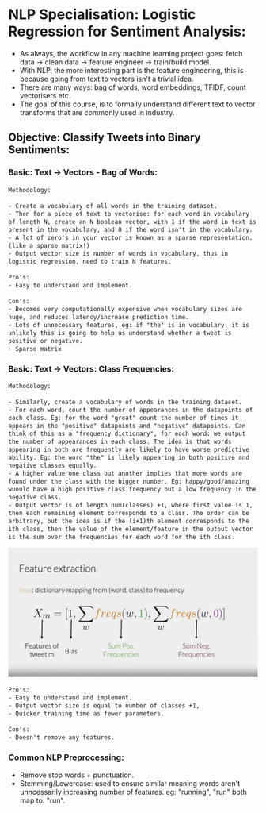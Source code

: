 # NLP Specialisation: Logistic Regression for Sentiment Analysis:

- As always, the workflow in any machine learning project goes: fetch data -> clean data -> feature engineer -> train/build model.
- With NLP, the more interesting part is the feature engineering, this is because going from text to vectors isn't a trivial idea. 
- There are many ways: bag of words, word embeddings, TFIDF, count vectorisers etc. 
- The goal of this course, is to formally understand different text to vector transforms that are commonly used in industry. 

## Objective: Classify Tweets into Binary Sentiments:


### Basic: Text -> Vectors - Bag of Words:

    Methodology: 

    - Create a vocabulary of all words in the training dataset. 
    - Then for a piece of text to vectorise: for each word in vocabulary of length N, create an N boolean vector, with 1 if the word in text is present in the vocabulary, and 0 if the word isn't in the vocabulary.
    - A lot of zero's in your vector is known as a sparse representation. (like a sparse matrix!)
    - Output vector size is number of words in vocabulary, thus in logistic regression, need to train N features. 

    Pro's:
    - Easy to understand and implement. 

    Con's:
    - Becomes very computationally expensive when vocabulary sizes are huge, and reduces latency/increase prediction time. 
    - Lots of unnecessary features, eg: if "the" is in vocabulary, it is unlikely this is going to help us understand whether a tweet is positive or negative. 
    - Sparse matrix


### Basic: Text -> Vectors: Class Frequencies:

    Methodology: 

    - Similarly, create a vocabulary of words in the training dataset. 
    - For each word, count the number of appearances in the datapoints of each class. Eg: for the word "great" count the number of times it appears in the "positive" datapoints and "negative" datapoints. Can think of this as a "frequency dictionary", for each word: we output the number of appearances in each class. The idea is that words appearing in both are frequently are likely to have worse predictive ability. Eg: the word "the" is likely appearing in both positive and negative classes equally. 
    - A higher value one class but another implies that more words are found under the class with the bigger number. Eg: happy/good/amazing wuould have a high positive class frequency but a low frequency in the negative class.
    - Output vector is of length num(classes) +1, where first value is 1, then each remaining element corresponds to a class. The order can be arbitrary, but the idea is if the (i+1)th element corresponds to the ith class, then the value of the element/feature in the output vector is the sum over the frequencies for each word for the ith class.

<img src="./graphics/features_with_frequencies.png" width="700"/>


    Pro's:
    - Easy to understand and implement. 
    - Output vector size is equal to number of classes +1, 
    - Quicker training time as fewer parameters.

    Con's:
    - Doesn't remove any features. 


### Common NLP Preprocessing: 
- Remove stop words + punctuation. 
- Stemming/Lowercase: used to ensure similar meaning words aren't unncessarily increasing number of features. eg: "running", "run" both map to: "run". 